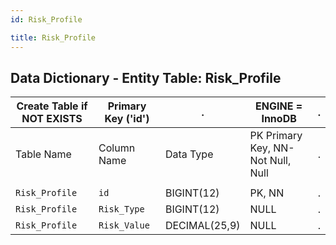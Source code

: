```yaml
---
id: Risk_Profile

title: Risk_Profile
---
```


## Data Dictionary - Entity Table: Risk_Profile


| Create Table if NOT EXISTS| Primary Key ('id')|.|ENGINE = InnoDB|.|
|---|---|---|---|---|
|Table Name |Column Name|Data Type|PK Primary Key, NN-Not Null, Null|.|
||
|`Risk_Profile`|`id`|BIGINT(12)|PK, NN|.|
|`Risk_Profile`|`Risk_Type`|BIGINT(12)|NULL|.|
|`Risk_Profile`|`Risk_Value`|DECIMAL(25,9)|NULL|.|
